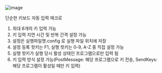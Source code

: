 ![image](https://github.com/user-attachments/assets/e57f7b74-d7c3-4220-a30c-632204632e8e)

단순한 키보드 자동 입력 매크로

1. 최대 6개의 키 입력 가능
2. 키 입력 지연 시간 및 반복 간격 설정 가능
3. 설정은 실행파일명.config 로 실행 파일 위치에 저장
4. 설정 등록 핫키는 F1, 실행 핫키는 0-9, A-Z 중 직접 설정 가능
5. 실행 핫키가 실행 당시 활성 상태인 프로그램으로만 입력 됨
6. 키 입력 방식 설정 가능(PostMessage: 해당 프로그램으로 키 전송, SendKeys: 해당 프로그램이 활성일 때만 키 입력)
